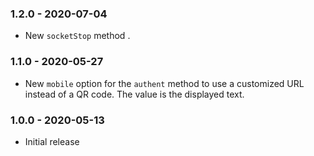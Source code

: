 ### 1.2.0 - 2020-07-04

- New `socketStop` method
.
### 1.1.0 - 2020-05-27

- New `mobile` option for the `authent` method to use a customized URL instead of a QR code. The value is the displayed text.

### 1.0.0 - 2020-05-13

- Initial release
